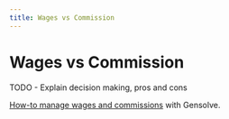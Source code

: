 ```yaml
---
title: Wages vs Commission
---
```


# Wages vs Commission

TODO - Explain decision making, pros and cons

[How-to manage wages and commissions](../../feature/workflows/payroll/paying-wages-and-commissions) with Gensolve.
